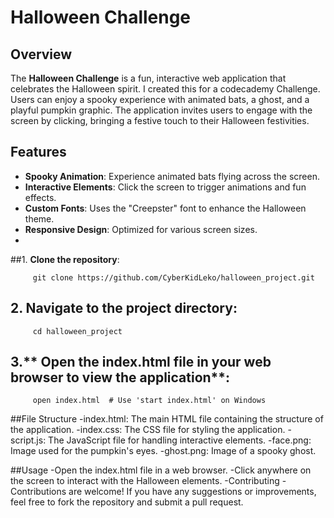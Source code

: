 # Halloween Challenge

## Overview

The **Halloween Challenge** is a fun, interactive web application that celebrates the Halloween spirit. I created this for a codecademy Challenge. Users can enjoy a spooky experience with animated bats, a ghost, and a playful pumpkin graphic. The application invites users to engage with the screen by clicking, bringing a festive touch to their Halloween festivities.

## Features

- **Spooky Animation**: Experience animated bats flying across the screen.
- **Interactive Elements**: Click the screen to trigger animations and fun effects.
- **Custom Fonts**: Uses the "Creepster" font to enhance the Halloween theme.
- **Responsive Design**: Optimized for various screen sizes.
- 
##1. **Clone the repository**:

         git clone https://github.com/CyberKidLeko/halloween_project.git

## 2. **Navigate to the project directory**:

         cd halloween_project

## 3.** Open the index.html file in your web browser to view the application**:

         open index.html  # Use 'start index.html' on Windows

##File Structure
-index.html: The main HTML file containing the structure of the application.
-index.css: The CSS file for styling the application.
-script.js: The JavaScript file for handling interactive elements.
-face.png: Image used for the pumpkin's eyes.
-ghost.png: Image of a spooky ghost.

##Usage
-Open the index.html file in a web browser.
-Click anywhere on the screen to interact with the Halloween elements.
-Contributing
-Contributions are welcome! If you have any suggestions or improvements, feel free to fork the repository and submit a pull request.

